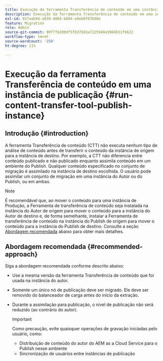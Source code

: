 ```yaml
---
title: Execução da ferramenta Transferência de conteúdo em uma instância de publicação
description: Execução da ferramenta Transferência de conteúdo em uma instância de publicação
exl-id: 01faab94-a939-4004-b094-e9eb8f67b96e
feature: Migration
role: Admin
source-git-commit: 90f7f6209df5f837583a7225940a5984551f6622
workflow-type: tm+mt
source-wordcount: '250'
ht-degree: 11%

---
```


# Execução da ferramenta Transferência de conteúdo em uma instância de publicação {#run-content-transfer-tool-publish-instance}

## Introdução {#introduction}

A ferramenta Transferência de conteúdo (CTT) não executa nenhum tipo de análise de conteúdo antes de transferir o conteúdo da instância de origem para a instância de destino. Por exemplo, a CTT não diferencia entre conteúdo publicado e não publicado enquanto assimila conteúdo em um ambiente do Publish. Qualquer conteúdo especificado no conjunto de migração é assimilado na instância de destino escolhida. O usuário pode assimilar um conjunto de migração em uma instância do Autor ou do Publish, ou em ambas.

>[!NOTE]
>É recomendável que, ao mover o conteúdo para uma instância de Produção, a Ferramenta de transferência de conteúdo seja instalada na instância do Autor de origem para mover o conteúdo para a instância do Autor de destino e, de forma semelhante, instalar a Ferramenta de transferência de conteúdo na instância do Publish de origem para mover o conteúdo para a instância do Publish de destino. Consulte a seção [Abordagem recomendada](#recommended-approach) abaixo para obter mais detalhes.

## Abordagem recomendada {#recommended-approach}

Siga a abordagem recomendada conforme descrito abaixo:

* Use a mesma versão da ferramenta Transferência de conteúdo que foi usada na instância do autor.

* Somente um único nó de publicação deve ser migrado. Ele deve ser removido do balanceador de carga antes do início da extração.

* Durante a assimilação para publicação, o nível de publicação não será reduzido (ao contrário do autor).

  >[!IMPORTANT]
  >Como precaução, evite quaisquer operações de gravação iniciadas pelo usuário, como:
  > * Distribuição de conteúdo do autor do AEM as a Cloud Service para o Publish nesse ambiente
  > * Sincronização de usuários entre instâncias de publicação
